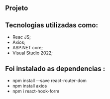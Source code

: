 ## Projeto

## Tecnologias utilizadas como:
- Reac JS;
- Axios;
- ASP.NET core;
- Visual Studio 2022;

## Foi instalado as dependencias :
- npm install --save react-router-dom
- npm install axios
- npm i react-hook-form
